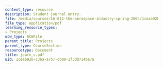 ```yaml
---
content_type: resource
description: Student journal entry.
file: /media/courses/16-812-the-aerospace-industry-spring-2004/1ceab92bc36aa7b7cb001f3dd714be7a_journ_c.pdf
file_type: application/pdf
learning_resource_types:
- Projects
ocw_type: OCWFile
parent_title: Projects
parent_type: CourseSection
resourcetype: Document
title: journ_c.pdf
uid: 1ceab92b-c36a-a7b7-cb00-1f3dd714be7a
---
```

